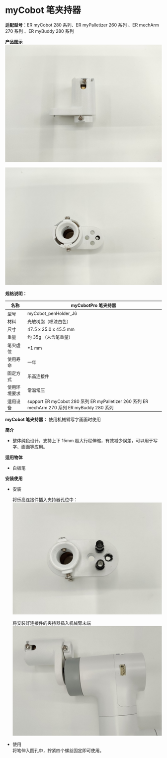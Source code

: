 # myCobot 笔夹持器

**适配型号**：ER myCobot 280 系列、ER myPalletizer 260 系列 、ER mechArm 270 系列 、ER myBuddy 280 系列

**产品图示**
![](../../resource\4-SupportAndService\Accessories\holder/p1.jpg)

![](../../resource\4-SupportAndService\Accessories\holder/p2.jpg)

**规格说明：**

| 名称         | myCobotPro 笔夹持器                                                                          |
| ------------ | -------------------------------------------------------------------------------------------- |
| 型号         | myCobot_penHolder_J6                                                                         |
| 材料         | 光敏树脂（喷漆白色）                                                                         |
| 尺寸         | 47.5 x 25.0 x 45.5 mm                                                                        |
| 重量         | 约 35g （未含笔重量）                                                                        |
| 笔尖虚位     | ±1 mm                                                                                        |
| 使用寿命     | 一年                                                                                         |
| 固定方式     | 乐高连接件                                                                                   |
| 使用环境要求 | 常温常压                                                                                     |
| 适用设备     | support ER myCobot 280 系列 ER myPalletizer 260 系列 ER mechArm 270 系列 ER myBuddy 280 系列 |

**myCobot 笔夹持器：** 使用机械臂写字画画时使用

**简介**

- 整体纯色设计，支持上下 15mm 超大行程伸缩，有效减少误差，可以用于写字、画画等应用。

**适用物体**

- 白板笔

**安装使用**

- 安装

  将乐高连接件插入夹持器孔位中：
  ![](../../resource\4-SupportAndService\Accessories\holder/p3.jpg)

  将安装好连接件的夹持器插入机械臂末端  
  ![](../../resource\4-SupportAndService\Accessories\holder/p4.jpg)

- 使用  
  将笔伸入圆孔中，拧紧四个螺丝固定即可使用。
